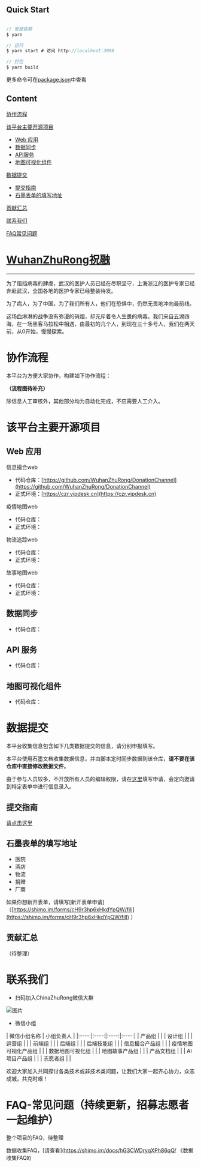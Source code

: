## Quick Start

```javascript

// 安装依赖
$ yarn

// 运行
$ yarn start # 访问 http://localhost:3000

// 打包
$ yarn build

```
更多命令可在[package.json](./package.json)中查看

## Content
[协作流程](#procedure)

[该平台主要开源项目](#project)

* [Web 应用](#web)
* [数据同步](#data_syn)
* [API服务](#api)
* [地图可视化组件](#map)

[数据提交](#data_upload)

* [提交指南](#upload_man)
* [石墨表单的填写地址](#data_shimo)

[贡献汇总](#donation)

[联系我们](#contact)

[FAQ常见问题](#FAQ)

# [WuhanZhuRong祝融](https://github.com/ChinaZhuRong)

---


为了阻挡病毒的肆虐，武汉的医护人员已经在尽职坚守，上海浙江的医护专家已经奔赴武汉，全国各地的医护专家已经整装待发。

为了病人，为了中国，为了我们所有人，他们在恐惧中，仍然无畏地冲向最前线。

这场血淋淋的战争没有弥漫的硝烟，却充斥着令人生畏的病毒。我们来自五湖四海，在一场黑客马拉松中相遇，由最初的几个人，到现在三十多号人，我们在两天前，从0开始，慢慢探索。

# 协作流程<a name="procedure"></a>
本平台为方便大家协作，构建如下协作流程：

**（流程图待补充）**

除信息人工审核外，其他部分均为自动化完成，不应需要人工介入。

# 该平台主要开源项目<a name="project"></a>
##  Web 应用<a name="web"></a>
信息撮合web

* 代码仓库：[https://github.com/WuhanZhuRong/DonationChannel](https://github.com/WuhanZhuRong/DonationChannel)
* 正式环境：[https://czr.vipdesk.cn](https://czr.vipdesk.cn)

疫情地图web

* 代码仓库：
* 正式环境：

物流追踪web

* 代码仓库：
* 正式环境：

故事地图web

* 代码仓库：
* 正式环境：

## 数据同步<a name="data_syn"></a>
* 代码仓库： 

## API 服务<a name="api"></a>
* 代码仓库：

## 地图可视化组件<a name="map"></a>
* 代码仓库：

# 数据提交<a name="data_upload"></a>
本平台收集信息包含如下几类数据提交的信息，请分别申报填写。

本平台使用石墨文档收集数据信息，并由脚本定时同步数据到该仓库，**请不要在该仓库中直接修改数据文件**。

由于参与人员较多，不开放所有人员的编辑权限，请在[这里](https://shimo.im/forms/cDXphtgvy6XRcCw8/fill )填写申请，会定向邀请到特定表单中进行信息录入。

## 提交指南<a name="upload_man"></a>
[请点击这里](https://shimo.im/docs/xC6dVjh8QVKYkykx/ )

## 石墨表单的填写地址<a name="data_shimo"></a>
* 医院
* 酒店
* 物流
* 捐赠
* 厂商

如果你想新开表单，请填写[新开表单申请]（[https://shimo.im/forms/cH9r3hp6xHkdYpQW/fill](https://shimo.im/forms/cH9r3hp6xHkdYpQW/fill) ）

## 贡献汇总<a name="donation"></a>
（待整理）

# 联系我们<a name="contact"></a>

* 扫码加入ChinaZhuRong微信大群

![图片]()

* 微信小组

| 微信小组名称   | 小组负责人   | 
|:----:|:----:|:----:|:----:|
| 产品组   |    | 
| 设计组   |    | 
| 运营组   |    | 
| 前端组   |    | 
| 后端组   |    | 
| 后端技能组   |    | 
| 信息撮合产品组   |    | 
| 疫情地图可视化产品组   |    | 
| 数据地图可视化组   |    | 
| 地图故事产品组   |    | 
| 产品文档组   |    | 
| AI项目产品组   |    | 
| 志愿者组   |    | 

欢迎大家加入共同探讨各类技术或非技术类问题，让我们大家一起齐心协力，众志成城，共克时艰！

# FAQ-常见问题（持续更新，招募志愿者一起维护）<a name="FAQ"></a>
整个项目的FAQ，待整理

数据收集FAQ，[请查看](https://shimo.im/docs/hG3CWDryqXPh86qQ/ 《数据收集FAQ》)

